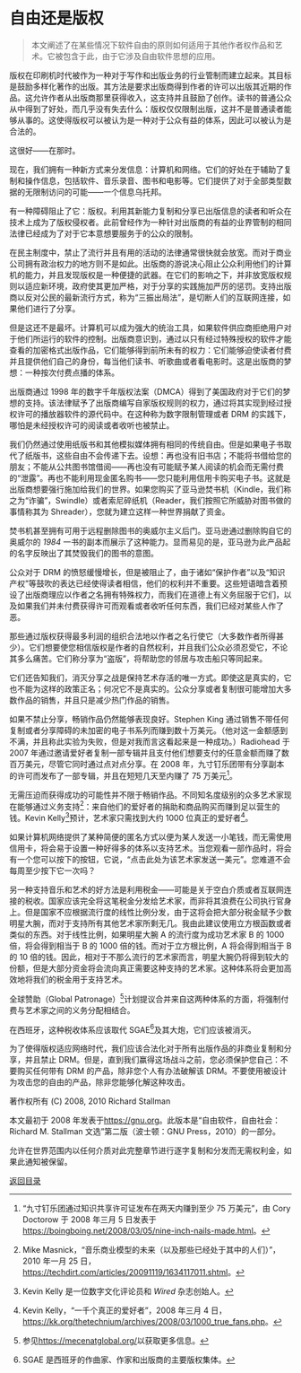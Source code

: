 # 自由还是版权

> 本文阐述了在某些情况下软件自由的原则如何适用于其他作者权作品和艺术。它被包含于此，由于它涉及自由软件思想的应用。

版权在印刷机时代被作为一种对于写作和出版业务的行业管制而建立起来。其目标是鼓励多样化著作的出版。其方法是要求出版商得到作者的许可以出版其近期的作品。这允许作者从出版商那里获得收入，这支持并且鼓励了创作。读书的普通公众从中得到了好处，而几乎没有失去什么：版权仅仅限制出版，这并不是普通读者能够从事的。这使得版权可以被认为是一种对于公众有益的体系，因此可以被认为是合法的。

这很好——在那时。

现在，我们拥有一种新方式来分发信息：计算机和网络。它们的好处在于辅助了复制和操作信息，包括软件、音乐录音、图书和电影等。它们提供了对于全部类型数据的无限制访问的可能——一个信息乌托邦。

有一种障碍阻止了它：版权。利用其新能力复制和分享已出版信息的读者和听众在技术上成为了版权侵权者。此前曾经作为一种针对出版商的有益的业界管制的相同法律已经成为了对于它本意想要服务于的公众的限制。

在民主制度中，禁止了流行并且有用的活动的法律通常很快就会放宽。而对于商业公司拥有政治权力的地方则不是如此。出版商的游说决心阻止公众利用他们的计算机的能力，并且发现版权是一种便捷的武器。在它们的影响之下，并非放宽版权规则以适应新环境，政府使其更加严格，对于分享的实践施加严厉的惩罚。支持出版商以反对公民的最新流行方式，称为“三振出局法”，是切断人们的互联网连接，如果他们进行了分享。

但是这还不是最坏。计算机可以成为强大的统治工具，如果软件供应商拒绝用户对于他们所运行的软件的控制。出版商意识到，通过以只有经过特殊授权的软件才能查看的加密格式出版作品，它们能够得到前所未有的权力：它们能够迫使读者付费并且提供他们自己的身份，每当他们读书、听歌曲或者看电影时。这是出版商的梦想：一种按次付费点播的体系。

出版商通过 1998 年的数字千年版权法案（DMCA）得到了美国政府对于它们的梦想的支持。该法律赋予了出版商编写自家版权规则的权力，通过将其实现到经过授权许可的播放器软件的源代码中。在这种称为数字限制管理或者 DRM 的实践下，哪怕是未经授权许可的阅读或者收听也被禁止。

我们仍然通过使用纸版书和其他模拟媒体拥有相同的传统自由。但是如果电子书取代了纸版书，这些自由不会传递下去。设想：再也没有旧书店；不能将书借给您的朋友；不能从公共图书馆借阅——再也没有可能赋予某人阅读的机会而无需付费的“泄露”。再也不能利用现金匿名购书——您只能利用信用卡购买电子书。这就是出版商想要强行施加给我们的世界。如果您购买了亚马逊焚书机（Kindle，我们称之为“诈骗”，Swindle）或者索尼碎纸机（Reader，我们按照它所威胁对图书做的事情称其为 Shreader），您就为建立这样一种世界捐献了资金。

焚书机甚至拥有可用于远程删除图书的奥威尔主义后门。亚马逊通过删除购自它的奥威尔的 _1984_ 一书的副本而展示了这种能力。显而易见的是，亚马逊为此产品起的名字反映出了其焚毁我们的图书的意图。

公众对于 DRM 的愤怒缓慢增长，但是被阻止了，由于诸如“保护作者”以及“知识产权”等鼓吹的表达已经使得读者相信，他们的权利并不重要。这些短语暗含着预设了出版商理应以作者之名拥有特殊权力，而我们在道德上有义务屈服于它们，以及如果我们并未付费获得许可而观看或者收听任何东西，我们已经对某些人作了恶。

那些通过版权获得最多利润的组织合法地以作者之名行使它（大多数作者所得甚少）。它们想要使您相信版权是作者的自然权利，并且我们公众必须忍受它，不论其多么痛苦。它们称分享为“盗版”，将帮助您的邻居与攻击船只等同起来。

它们还告知我们，消灭分享之战是保持艺术存活的唯一方式。即使这是真实的，它也不能为这样的政策正名；何况它不是真实的。公众分享或者复制很可能增加大多数作品的销售，并且只是减少热门作品的销售。

如果不禁止分享，畅销作品仍然能够表现良好。Stephen King 通过销售不带任何复制或者分享障碍的未加密的电子书系列而赚到数十万美元。（他对这一金额感到不满，并且称此实验为失败，但是对我而言这看起来是一种成功。）Radiohead 于 2007 年通过邀请爱好者复制一部专辑并且支付他们想要支付的任意金额而赚了数百万美元，尽管它同时通过点对点分享。在 2008 年，九寸钉乐团带有分享副本的许可而发布了一部专辑，并且在短短几天至内赚了 75 万美元[^1]。

无需压迫而获得成功的可能性并不限于畅销作品。不同知名度级别的众多艺术家现在能够通过义务支持[^2]：来自他们的爱好者的捐助和商品购买而赚到足以营生的钱。Kevin Kelly[^3]预计，艺术家只需找到大约 1000 位真正的爱好者[^4]。

如果计算机网络提供了某种简便的匿名方式以便为某人发送一小笔钱，而无需使用信用卡，将会易于设置一种好得多的体系以支持艺术。当您观看一部作品时，将会有一个您可以按下的按钮，它说，“点击此处为该艺术家发送一美元”。您难道不会每周至少按下它一次吗？

另一种支持音乐和艺术的好方法是利用税金——可能是关于空白介质或者互联网连接的税收。国家应该完全将这笔税金分发给艺术家，而非将其浪费在公司执行官身上。但是国家不应根据流行度的线性比例分发，由于这将会把大部分税金赋予少数明星大腕，而对于支持所有其他艺术家所剩无几。我由此建议使用立方根函数或者类似的东西。对于线性比例，如果明星大腕 A 的流行度为成功艺术家 B 的 1000 倍，将会得到相当于 B 的 1000 倍的钱。而对于立方根比例，A 将会得到相当于 B 的 10 倍的钱。因此，相对于不那么流行的艺术家而言，明星大腕仍将得到较大的份额，但是大部分资金将会流向真正需要这种支持的艺术家。这种体系将会更加高效地将我们的税金用于支持艺术。

全球赞助（Global Patronage）[^5]计划提议合并来自这两种体系的方面，将强制付费与艺术家之间的义务分配相结合。

在西班牙，这种税收体系应该取代 SGAE[^6]及其大炮，它们应该被消灭。

为了使得版权适应网络时代，我们应该合法化对于所有出版作品的非商业复制和分享，并且禁止 DRM。但是，直到我们赢得这场战斗之前，您必须保护您自己：不要购买任何带有 DRM 的产品，除非您个人有办法破解该 DRM。不要使用被设计为攻击您的自由的产品，除非您能够化解这种攻击。

[^1]: “九寸钉乐团通过知识共享许可证发布在两天内赚到至少 75 万美元”，由 Cory Doctorow 于 2008 年三月 5 日发表于<https://boingboing.net/2008/03/05/nine-inch-nails-made.html>。

[^2]: Mike Masnick，“音乐商业模型的未来（以及那些已经处于其中的人们）”，2010 年一月 25 日，<https://techdirt.com/articles/20091119/1634117011.shtml>。

[^3]: Kevin Kelly 是一位数字文化评论员和 _Wired_ 杂志创始人。

[^4]: Kevin Kelly，“一千个真正的爱好者”，2008 年三月 4 日，<https://kk.org/thetechnium/archives/2008/03/1000_true_fans.php>。

[^5]: 参见<https://mecenatglobal.org/>以获取更多信息。

[^6]: SGAE 是西班牙的作曲家、作家和出版商的主要版权集体。

著作权所有 (C) 2008, 2010 Richard Stallman

本文最初于 2008 年发表于<https://gnu.org>。此版本是“自由软件，自由社会：Richard M. Stallman 文选”第二版（波士顿：GNU Press，2010）的一部分。

允许在世界范围内以任何介质对此完整章节进行逐字复制和分发而无需权利金，如果此通知被保留。

[返回目录](00_index.html)

